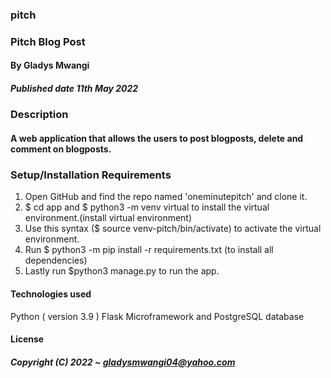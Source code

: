 ### pitch
### Pitch Blog Post
#### By Gladys Mwangi
##### Published date 11th May 2022

### Description
#### A web application that allows the users to post blogposts, delete and comment on blogposts.


### Setup/Installation Requirements
1. Open GitHub and find the repo named 'oneminutepitch' and clone it. 
2. $ cd app and $ python3 -m venv virtual to install the virtual environment.(install virtual environment) 
3. Use this syntax ($ source venv-pitch/bin/activate) to activate the virtual environment.
4. Run $ python3 -m pip install -r requirements.txt (to install all dependencies)  
5. Lastly run  $python3 manage.py to run the app.

#### Technologies used
Python ( version 3.9 ) Flask Microframework and PostgreSQL database

#### License
##### Copyright (C) 2022 ~ gladysmwangi04@yahoo.com
